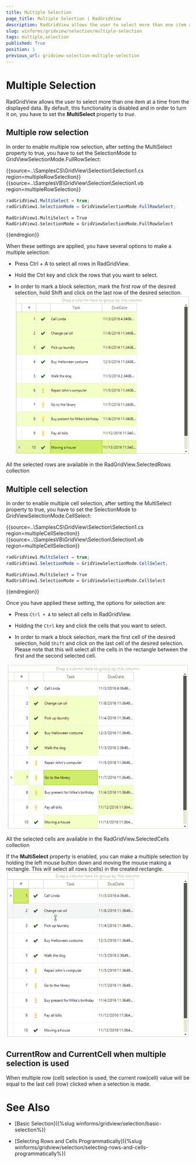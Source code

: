 ```yaml
---
title: Multiple Selection
page_title: Multiple Selection | RadGridView
description: RadGridView allows the user to select more than one item at a time from the displayed data.
slug: winforms/gridview/selection/multiple-selection
tags: multiple,selection
published: True
position: 1
previous_url: gridview-selection-multiple-selection
---
```


# Multiple Selection

RadGridView allows the user to select more than one item at a time from the displayed data. By default, this functionality is disabled and in order to turn it on, you have to set the __MultiSelect__ property to *true*. 

## Multiple row selection

In order to enable multiple row selection, after setting the MultiSelect property to true, you have to set the SelectionMode to GridViewSelectionMode.FullRowSelect:

{{source=..\SamplesCS\GridView\Selection\Selection1.cs region=multipleRowSelection}} 
{{source=..\SamplesVB\GridView\Selection\Selection1.vb region=multipleRowSelection}} 

````C#
radGridView1.MultiSelect = true;
radGridView1.SelectionMode = GridViewSelectionMode.FullRowSelect;

````
````VB.NET
RadGridView1.MultiSelect = True
RadGridView1.SelectionMode = GridViewSelectionMode.FullRowSelect

````

{{endregion}} 

When these settings are applied, you have several options to make a multiple selection:

* Press Ctrl + A to select all rows in RadGridView.

* Hold the Ctrl key and click the rows that you want to select.

* In order to mark a block selection, mark the first row of the desired selection, hold Shift and click on the last row of the desired selection.<br>![gridview-selection-multiple-selection 001](images/gridview-selection-multiple-selection001.png)

All the selected rows are available in the RadGridView.SelectedRows collection

## Multiple cell selection

In order to enable multiple cell selection, after setting the MultiSelect property to true, you have to set the SelectionMode to GridViewSelectionMode.CellSelect:

{{source=..\SamplesCS\GridView\Selection\Selection1.cs region=multipleCellSelection}} 
{{source=..\SamplesVB\GridView\Selection\Selection1.vb region=multipleCellSelection}} 

````C#
radGridView1.MultiSelect = true;
radGridView1.SelectionMode = GridViewSelectionMode.CellSelect;

````
````VB.NET
RadGridView1.MultiSelect = True
RadGridView1.SelectionMode = GridViewSelectionMode.CellSelect

````

{{endregion}} 

Once you have applied these setting, the options for selection are:

* Press `Ctrl + A` to select all cells in RadGridView.  

* Holding the `Ctrl` key and click the cells that you want to select.

* In order to mark a block selection, mark the first cell of the desired selection, hold `Shift` and click on the last cell of the desired selection. Please note that this will select all the cells in the rectangle between the first and the second selected cell.
 
![gridview-selection-multiple-selection 002](images/gridview-selection-multiple-selection002.png)

All the selected cells are available in the RadGridView.SelectedCells collection

If the __MultiSelect__ property is enabled, you can make a multiple selection by holding the left mouse button down and moving the mouse making a rectangle. This will select all rows (cells) in the created rectangle.
![gridview-selection-multiple-selection 003](images/gridview-selection-multiple-selection003.gif)
## CurrentRow and CurrentCell when multiple selection is used

When multiple row (cell) selection is used, the current row(cell) value will be equal to the last cell (row) clicked when a selection is made. 
# See Also
* [Basic Selection]({%slug winforms/gridview/selection/basic-selection%})

* [Selecting Rows and Cells Programmatically]({%slug winforms/gridview/selection/selecting-rows-and-cells-programmatically%})

